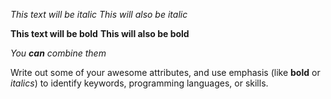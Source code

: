 *This text will be italic*
_This will also be italic_

**This text will be bold**
__This will also be bold__

_You **can** combine them_

Write out some of your awesome attributes, and use emphasis (like **bold** or _italics_) to identify keywords, programming languages, or skills. 
